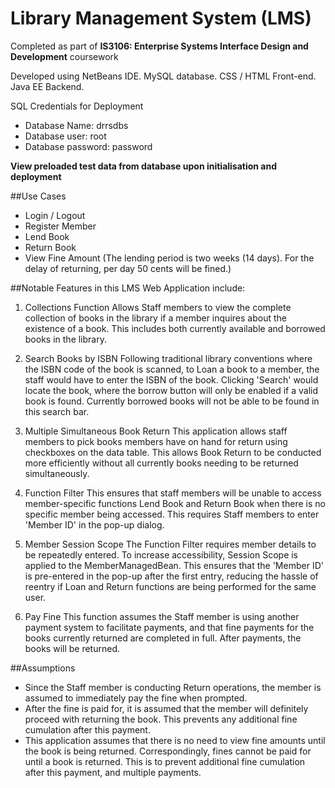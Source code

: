 # Library Management System (LMS)
Completed as part of <b>IS3106: Enterprise Systems Interface Design and Development</b> coursework

Developed using NetBeans IDE. MySQL database. CSS / HTML Front-end. Java EE Backend.

SQL Credentials for Deployment
- Database Name: drrsdbs
- Database user: root
- Database password: password

<b>View preloaded test data from database upon initialisation and deployment</b>

##Use Cases
- Login / Logout
- Register Member
- Lend Book
- Return Book
- View Fine Amount (The lending period is two weeks (14 days). For the delay of returning, per day 50 cents will be fined.)

##Notable Features in this LMS Web Application include:
1. Collections Function
Allows Staff members to view the complete collection of books in the library if a member inquires about the existence of a book. This includes both currently available and borrowed books in the library.

2. Search Books by ISBN
Following traditional library conventions where the ISBN code of the book is scanned, to Loan a book to a member, the staff would have to enter the ISBN of the book. Clicking 'Search' would locate the book, where the borrow button will only be enabled if a valid book is found. Currently borrowed books will not be able to be found in this search bar.

3. Multiple Simultaneous Book Return
This application allows staff members to pick books members have on hand for return using checkboxes on the data table. This allows Book Return to be conducted more efficiently without all currently books needing to be returned simultaneously.

4. Function Filter
This ensures that staff members will be unable to access member-specific functions Lend Book and Return Book when there is no specific member being accessed. This requires Staff members to enter 'Member ID' in the pop-up dialog.

5. Member Session Scope
The Function Filter requires member details to be repeatedly entered. To increase accessibility, Session Scope is applied to the MemberManagedBean. This ensures that the 'Member ID' is pre-entered in the pop-up after the first entry, reducing the hassle of reentry if Loan and Return functions are being performed for the same user.

6. Pay Fine
This function assumes the Staff member is using another payment system to facilitate payments, and that fine payments for the books currently returned are completed in full. After payments, the books will be returned.

##Assumptions
- Since the Staff member is conducting Return operations, the member is assumed to immediately pay the fine when prompted.
- After the fine is paid for, it is assumed that the member will definitely proceed with returning the book. This prevents any additional fine cumulation after this payment.
- This application assumes that there is no need to view fine amounts until the book is being returned. Correspondingly, fines cannot be paid for until a book is returned. This is to prevent additional fine cumulation after this payment, and multiple payments.
